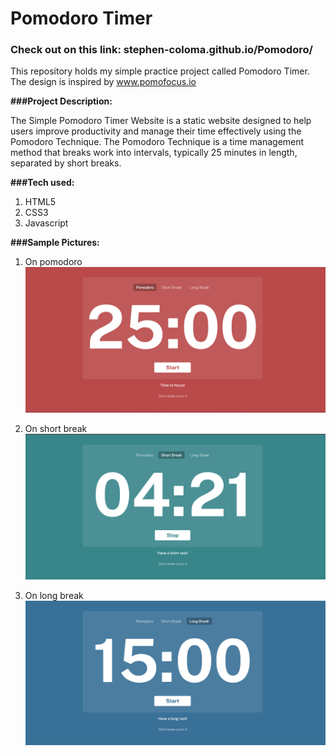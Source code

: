 # Pomodoro Timer
### Check out on this link: stephen-coloma.github.io/Pomodoro/
This repository holds my simple practice project called Pomodoro Timer. The design is inspired by www.pomofocus.io<br>

**###Project Description:**

The Simple Pomodoro Timer Website is a static website designed to help users improve productivity and manage their time effectively using the Pomodoro Technique. The Pomodoro Technique is a time management method that breaks work into intervals, typically 25 minutes in length, separated by short breaks.<br>

**###Tech used:**
1. HTML5
2. CSS3
3. Javascript


**###Sample Pictures:**
1. On pomodoro
![Alt Text](assets/readme%20images/Screenshot1.png)

2. On short break
![Alt Text](assets/readme%20images/Screenshot2.png)

3. On long break
![Alt Text](assets/readme%20images/Screenshot3.png)
